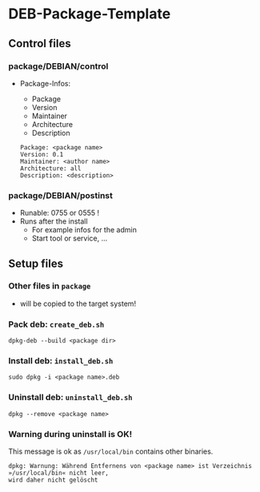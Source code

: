 # DEB-Package-Template

## Control files

### package/DEBIAN/control

- Package-Infos:
  - Package
  - Version
  - Maintainer
  - Architecture
  - Description

  

  ```
  Package: <package name>
  Version: 0.1
  Maintainer: <author name>
  Architecture: all
  Description: <description>
  ```

  

### package/DEBIAN/postinst

- Runable: 0755 or 0555 !
- Runs after the install
  - For example infos for the admin
  - Start tool or service, ...

## Setup files

### Other files in `package`

- will be copied to the target system!



### Pack deb: `create_deb.sh`

```
dpkg-deb --build <package dir>
```



### Install deb: `install_deb.sh`


```
sudo dpkg -i <package name>.deb
```



### Uninstall deb: `uninstall_deb.sh`


```
dpkg --remove <package name>
```

### Warning during uninstall is OK!

This message is ok as `/usr/local/bin` contains other binaries.

```
dpkg: Warnung: Während Entfernens von <package name> ist Verzeichnis »/usr/local/bin« nicht leer,
wird daher nicht gelöscht
```


